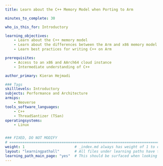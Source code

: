 ```yaml
---
title: Learn about the C++ Memory Model when Porting to Arm

minutes_to_complete: 30

who_is_this_for: Introductory

learning_objectives: 
    - Learn about the C++ memory model
    - Learn about the differences between the Arm and x86 memory model
    - Learn best practices for writing C++ on Arm 

prerequisites:
    - Access to an x86 and AArch64 cloud instance
    - Intermediate understanding of C++

author_primary: Kieran Hejmadi

### Tags
skilllevels: Introductory
subjects: Performance and Architecture
armips:
    - Neoverse
tools_software_languages:
    - C++
    - ThreadSantizer (TSan)
operatingsystems:
    - Linux


### FIXED, DO NOT MODIFY
# ================================================================================
weight: 1                       # _index.md always has weight of 1 to order correctly
layout: "learningpathall"       # All files under learning paths have this same wrapper
learning_path_main_page: "yes"  # This should be surfaced when looking for related content. Only set for _index.md of learning path content.
---
```

